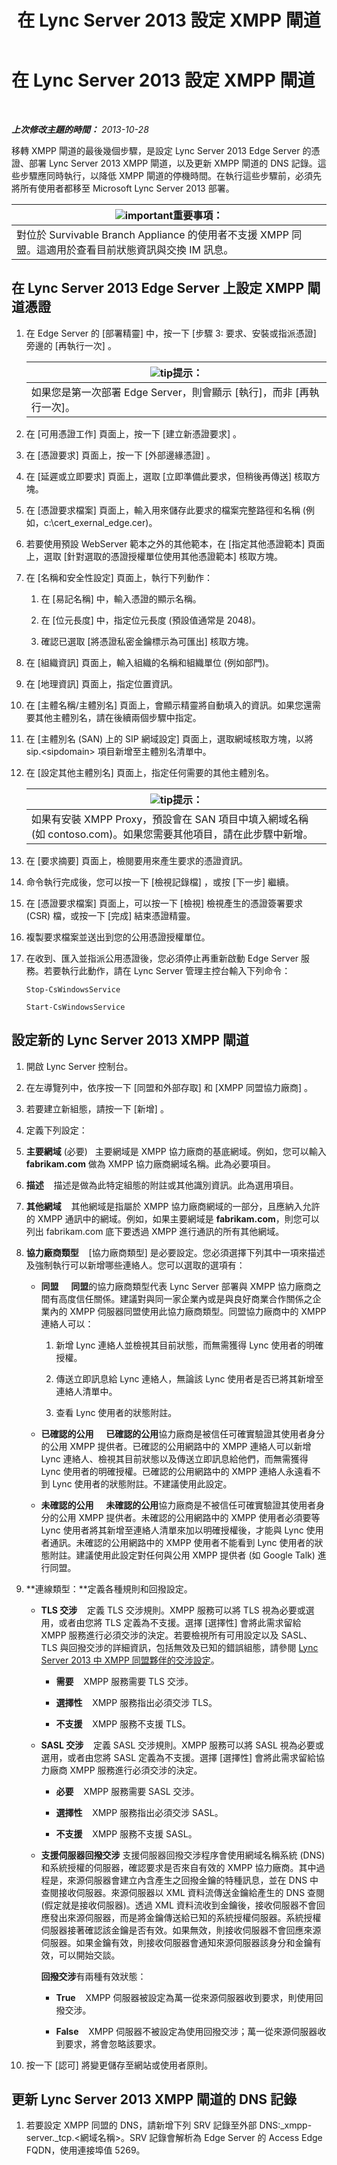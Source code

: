 ﻿---
title: 在 Lync Server 2013 設定 XMPP 閘道
TOCTitle: 在 Lync Server 2013 設定 XMPP 閘道
ms:assetid: c70282e0-b502-47e2-a0be-a32eb1faf99d
ms:mtpsurl: https://technet.microsoft.com/zh-tw/library/JJ721881(v=OCS.15)
ms:contentKeyID: 49890304
ms.date: 08/24/2015
mtps_version: v=OCS.15
ms.translationtype: HT
---

# 在 Lync Server 2013 設定 XMPP 閘道

 

_**上次修改主題的時間：** 2013-10-28_

移轉 XMPP 閘道的最後幾個步驟，是設定 Lync Server 2013 Edge Server 的憑證、部署 Lync Server 2013 XMPP 閘道，以及更新 XMPP 閘道的 DNS 記錄。這些步驟應同時執行，以降低 XMPP 閘道的停機時間。在執行這些步驟前，必須先將所有使用者都移至 Microsoft Lync Server 2013 部署。

<table>
<thead>
<tr class="header">
<th><img src="images/Gg412908.important(OCS.15).gif" title="important" alt="important" />重要事項：</th>
</tr>
</thead>
<tbody>
<tr class="odd">
<td>對位於 Survivable Branch Appliance 的使用者不支援 XMPP 同盟。這適用於查看目前狀態資訊與交換 IM 訊息。</td>
</tr>
</tbody>
</table>


## 在 Lync Server 2013 Edge Server 上設定 XMPP 閘道憑證

1.  在 Edge Server 的 \[部署精靈\] 中，按一下 \[步驟 3: 要求、安裝或指派憑證\] 旁邊的 \[再執行一次\] 。
    
    <table>
    <thead>
    <tr class="header">
    <th><img src="images/JJ205025.tip(OCS.15).gif" title="tip" alt="tip" />提示：</th>
    </tr>
    </thead>
    <tbody>
    <tr class="odd">
    <td>如果您是第一次部署 Edge Server，則會顯示 [執行]，而非 [再執行一次]。</td>
    </tr>
    </tbody>
    </table>


2.  在 \[可用憑證工作\] 頁面上，按一下 \[建立新憑證要求\] 。

3.  在 \[憑證要求\] 頁面上，按一下 \[外部邊緣憑證\] 。

4.  在 \[延遲或立即要求\] 頁面上，選取 \[立即準備此要求，但稍後再傳送\] 核取方塊。

5.  在 \[憑證要求檔案\] 頁面上，輸入用來儲存此要求的檔案完整路徑和名稱 (例如，c:\\cert\_exernal\_edge.cer)。

6.  若要使用預設 WebServer 範本之外的其他範本，在 \[指定其他憑證範本\] 頁面上，選取 \[針對選取的憑證授權單位使用其他憑證範本\] 核取方塊。

7.  在 \[名稱和安全性設定\] 頁面上，執行下列動作：
    
    1.  在 \[易記名稱\] 中，輸入憑證的顯示名稱。
    
    2.  在 \[位元長度\] 中，指定位元長度 (預設值通常是 2048)。
    
    3.  確認已選取 \[將憑證私密金鑰標示為可匯出\] 核取方塊。

8.  在 \[組織資訊\] 頁面上，輸入組織的名稱和組織單位 (例如部門)。

9.  在 \[地理資訊\] 頁面上，指定位置資訊。

10. 在 \[主體名稱/主體別名\] 頁面上，會顯示精靈將自動填入的資訊。如果您還需要其他主體別名，請在後續兩個步驟中指定。

11. 在 \[主體別名 (SAN) 上的 SIP 網域設定\] 頁面上，選取網域核取方塊，以將 sip.\<sipdomain\> 項目新增至主體別名清單中。

12. 在 \[設定其他主體別名\] 頁面上，指定任何需要的其他主體別名。
    
    <table>
    <thead>
    <tr class="header">
    <th><img src="images/JJ205025.tip(OCS.15).gif" title="tip" alt="tip" />提示：</th>
    </tr>
    </thead>
    <tbody>
    <tr class="odd">
    <td>如果有安裝 XMPP Proxy，預設會在 SAN 項目中填入網域名稱 (如 contoso.com)。如果您需要其他項目，請在此步驟中新增。</td>
    </tr>
    </tbody>
    </table>


13. 在 \[要求摘要\] 頁面上，檢閱要用來產生要求的憑證資訊。

14. 命令執行完成後，您可以按一下 \[檢視記錄檔\] ，或按 \[下一步\] 繼續。

15. 在 \[憑證要求檔案\] 頁面上，可以按一下 \[檢視\] 檢視產生的憑證簽署要求 (CSR) 檔，或按一下 \[完成\] 結束憑證精靈。

16. 複製要求檔案並送出到您的公用憑證授權單位。

17. 在收到、匯入並指派公用憑證後，您必須停止再重新啟動 Edge Server 服務。若要執行此動作，請在 Lync Server 管理主控台輸入下列命令：
    
    ```
    Stop-CsWindowsService
    ```    
    ```
    Start-CsWindowsService
    ```

## 設定新的 Lync Server 2013 XMPP 閘道

1.  開啟 Lync Server 控制台。

2.  在左導覽列中，依序按一下 \[同盟和外部存取\] 和 \[XMPP 同盟協力廠商\] 。

3.  若要建立新組態，請按一下 \[新增\] 。

4.  定義下列設定：

5.  **主要網域** (必要)   主要網域是 XMPP 協力廠商的基底網域。例如，您可以輸入 **fabrikam.com** 做為 XMPP 協力廠商網域名稱。此為必要項目。

6.  **描述**    描述是做為此特定組態的附註或其他識別資訊。此為選用項目。

7.  **其他網域**    其他網域是指屬於 XMPP 協力廠商網域的一部分，且應納入允許的 XMPP 通訊中的網域。例如，如果主要網域是 **fabrikam.com**，則您可以列出 fabrikam.com 底下要透過 XMPP 進行通訊的所有其他網域。

8.  **協力廠商類型**    \[協力廠商類型\] 是必要設定。您必須選擇下列其中一項來描述及強制執行可以新增哪些連絡人。您可以選取的選項有：
    
      - **同盟**     **同盟**的協力廠商類型代表 Lync Server 部署與 XMPP 協力廠商之間有高度信任關係。建議對與同一家企業內或是與良好商業合作關係之企業內的 XMPP 伺服器同盟使用此協力廠商類型。同盟協力廠商中的 XMPP 連絡人可以：
        
        1.  新增 Lync 連絡人並檢視其目前狀態，而無需獲得 Lync 使用者的明確授權。
        
        2.  傳送立即訊息給 Lync 連絡人，無論該 Lync 使用者是否已將其新增至連絡人清單中。
        
        3.  查看 Lync 使用者的狀態附註。
    
      - **已確認的公用**     **已確認的公用**協力廠商是被信任可確實驗證其使用者身分的公用 XMPP 提供者。已確認的公用網路中的 XMPP 連絡人可以新增 Lync 連絡人、檢視其目前狀態以及傳送立即訊息給他們，而無需獲得 Lync 使用者的明確授權。已確認的公用網路中的 XMPP 連絡人永遠看不到 Lync 使用者的狀態附註。不建議使用此設定。
    
      - **未確認的公用**     **未確認的公用**協力廠商是不被信任可確實驗證其使用者身分的公用 XMPP 提供者。未確認的公用網路中的 XMPP 使用者必須要等 Lync 使用者將其新增至連絡人清單來加以明確授權後，才能與 Lync 使用者通訊。未確認的公用網路中的 XMPP 使用者不能看到 Lync 使用者的狀態附註。建議使用此設定對任何與公用 XMPP 提供者 (如 Google Talk) 進行同盟。

9.  **連線類型：**定義各種規則和回撥設定。
    
      - **TLS 交涉**    定義 TLS 交涉規則。XMPP 服務可以將 TLS 視為必要或選用，或者由您將 TLS 定義為不支援。選擇 \[選擇性\] 會將此需求留給 XMPP 服務進行必須交涉的決定。若要檢視所有可用設定以及 SASL、TLS 與回撥交涉的詳細資訊，包括無效及已知的錯誤組態，請參閱 [Lync Server 2013 中 XMPP 同盟夥伴的交涉設定](lync-server-2013-negotiation-settings-for-xmpp-federated-partners.md)。
        
          -   
            **需要**    XMPP 服務需要 TLS 交涉。
        
          -   
            **選擇性**    XMPP 服務指出必須交涉 TLS。
        
          -   
            **不支援**    XMPP 服務不支援 TLS。
    
      - **SASL 交涉**    定義 SASL 交涉規則。XMPP 服務可以將 SASL 視為必要或選用，或者由您將 SASL 定義為不支援。選擇 \[選擇性\] 會將此需求留給協力廠商 XMPP 服務進行必須交涉的決定。
        
          -   
            **必要**    XMPP 服務需要 SASL 交涉。
        
          -   
            **選擇性**    XMPP 服務指出必須交涉 SASL。
        
          -   
            **不支援**    XMPP 服務不支援 SASL。
    
      - **支援伺服器回撥交涉** 支援伺服器回撥交涉程序會使用網域名稱系統 (DNS) 和系統授權的伺服器，確認要求是否來自有效的 XMPP 協力廠商。其中過程是，來源伺服器會建立內含產生之回撥金鑰的特種訊息，並在 DNS 中查閱接收伺服器。來源伺服器以 XML 資料流傳送金鑰給產生的 DNS 查閱 (假定就是接收伺服器)。透過 XML 資料流收到金鑰後，接收伺服器不會回應發出來源伺服器，而是將金鑰傳送給已知的系統授權伺服器。系統授權伺服器接著確認該金鑰是否有效。如果無效，則接收伺服器不會回應來源伺服器。如果金鑰有效，則接收伺服器會通知來源伺服器該身分和金鑰有效，可以開始交談。
        
        **回撥交涉**有兩種有效狀態：
        
          -   
            **True**    XMPP 伺服器被設定為萬一從來源伺服器收到要求，則使用回撥交涉。
        
          -   
            **False**    XMPP 伺服器不被設定為使用回撥交涉；萬一從來源伺服器收到要求，將會忽略該要求。

10. 按一下 \[認可\] 將變更儲存至網站或使用者原則。

## 更新 Lync Server 2013 XMPP 閘道的 DNS 記錄

1.  若要設定 XMPP 同盟的 DNS，請新增下列 SRV 記錄至外部 DNS:\_xmpp-server.\_tcp.\<網域名稱\>。SRV 記錄會解析為 Edge Server 的 Access Edge FQDN，使用連接埠值 5269。

